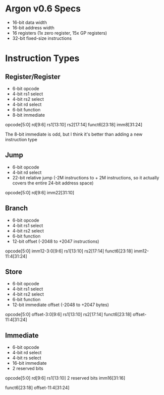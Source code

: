 # Argon v0.6 Specs
- 16-bit data width
- 16-bit address width
- 16 registers (1x zero register, 15x GP registers)
- 32-bit fixed-size instructions

# Instruction Types
## Register/Register
- 6-bit opcode
- 4-bit rs1 select
- 4-bit rs2 select
- 4-bit rd select
- 6-bit function
- 8-bit immediate

opcode[5:0]
rd[9:6]
rs1[13:10]
rs2[17:14]
funct6[23:18]
imm8[31:24]

The 8-bit immediate is odd, but I think it's better than adding a new instruction type

## Jump
- 6-bit opcode
- 4-bit rd select
- 22-bit relative jump (-2M instructions to + 2M instructions, so it actually covers the entire 24-bit address space)

opcode[5:0]
rd[9:6]
imm22[31:10]

## Branch
- 6-bit opcode
- 4-bit rs1 select
- 4-bit rs2 select
- 6-bit function
- 12-bit offset (-2048 to +2047 instructions)

opcode[5:0]
imm12-3:0[9:6]
rs1[13:10]
rs2[17:14]
funct6[23:18]
imm12-11:4[31:24]

## Store
- 6-bit opcode
- 4-bit rs1 select
- 4-bit rs2 select
- 6-bit function
- 12-bit immediate offset (-2048 to +2047 bytes)

opcode[5:0]
offset-3:0[9:6]
rs1[13:10]
rs2[17:14]
funct6[23:18]
offset-11:4[31:24]

## Immediate
- 6-bit opcode
- 4-bit rd select
- 4-bit rs select
- 16-bit immediate
- 2 reserved bits

opcode[5:0]
rd[9:6]
rs1[13:10]
2 reserved bits
imm16[31:16]

funct6[23:18]
offset-11:4[31:24]
